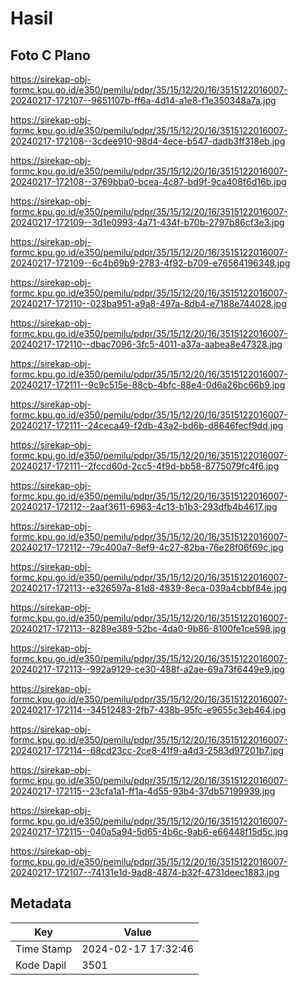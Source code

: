 # Hasil

## Foto C Plano

https://sirekap-obj-formc.kpu.go.id/e350/pemilu/pdpr/35/15/12/20/16/3515122016007-20240217-172107--9651107b-ff6a-4d14-a1e8-f1e350348a7a.jpg

https://sirekap-obj-formc.kpu.go.id/e350/pemilu/pdpr/35/15/12/20/16/3515122016007-20240217-172108--3cdee910-98d4-4ece-b547-dadb3ff318eb.jpg

https://sirekap-obj-formc.kpu.go.id/e350/pemilu/pdpr/35/15/12/20/16/3515122016007-20240217-172108--3769bba0-bcea-4c87-bd9f-9ca408f6d16b.jpg

https://sirekap-obj-formc.kpu.go.id/e350/pemilu/pdpr/35/15/12/20/16/3515122016007-20240217-172109--3d1e0993-4a71-434f-b70b-2797b86cf3e3.jpg

https://sirekap-obj-formc.kpu.go.id/e350/pemilu/pdpr/35/15/12/20/16/3515122016007-20240217-172109--6c4b69b9-2783-4f92-b709-e76564196348.jpg

https://sirekap-obj-formc.kpu.go.id/e350/pemilu/pdpr/35/15/12/20/16/3515122016007-20240217-172110--023ba951-a9a8-497a-8db4-e7188e744028.jpg

https://sirekap-obj-formc.kpu.go.id/e350/pemilu/pdpr/35/15/12/20/16/3515122016007-20240217-172110--dbac7096-3fc5-4011-a37a-aabea8e47328.jpg

https://sirekap-obj-formc.kpu.go.id/e350/pemilu/pdpr/35/15/12/20/16/3515122016007-20240217-172111--9c9c515e-88cb-4bfc-88e4-0d6a26bc66b9.jpg

https://sirekap-obj-formc.kpu.go.id/e350/pemilu/pdpr/35/15/12/20/16/3515122016007-20240217-172111--24ceca49-f2db-43a2-bd6b-d8646fecf9dd.jpg

https://sirekap-obj-formc.kpu.go.id/e350/pemilu/pdpr/35/15/12/20/16/3515122016007-20240217-172111--2fccd60d-2cc5-4f9d-bb58-8775079fc4f6.jpg

https://sirekap-obj-formc.kpu.go.id/e350/pemilu/pdpr/35/15/12/20/16/3515122016007-20240217-172112--2aaf3611-6963-4c13-b1b3-293dfb4b4617.jpg

https://sirekap-obj-formc.kpu.go.id/e350/pemilu/pdpr/35/15/12/20/16/3515122016007-20240217-172112--79c400a7-8ef9-4c27-82ba-76e28f06f69c.jpg

https://sirekap-obj-formc.kpu.go.id/e350/pemilu/pdpr/35/15/12/20/16/3515122016007-20240217-172113--e326597a-81d8-4839-8eca-039a4cbbf84e.jpg

https://sirekap-obj-formc.kpu.go.id/e350/pemilu/pdpr/35/15/12/20/16/3515122016007-20240217-172113--8289e389-52bc-4da0-9b86-8100fe1ce598.jpg

https://sirekap-obj-formc.kpu.go.id/e350/pemilu/pdpr/35/15/12/20/16/3515122016007-20240217-172113--992a9129-ce30-488f-a2ae-69a73f6449e9.jpg

https://sirekap-obj-formc.kpu.go.id/e350/pemilu/pdpr/35/15/12/20/16/3515122016007-20240217-172114--34512483-2fb7-438b-95fc-e9655c3eb464.jpg

https://sirekap-obj-formc.kpu.go.id/e350/pemilu/pdpr/35/15/12/20/16/3515122016007-20240217-172114--68cd23cc-2ce8-41f9-a4d3-2583d97201b7.jpg

https://sirekap-obj-formc.kpu.go.id/e350/pemilu/pdpr/35/15/12/20/16/3515122016007-20240217-172115--23cfa1a1-ff1a-4d55-93b4-37db57199939.jpg

https://sirekap-obj-formc.kpu.go.id/e350/pemilu/pdpr/35/15/12/20/16/3515122016007-20240217-172115--040a5a94-5d65-4b6c-9ab6-e66448f15d5c.jpg

https://sirekap-obj-formc.kpu.go.id/e350/pemilu/pdpr/35/15/12/20/16/3515122016007-20240217-172107--74131e1d-9ad8-4874-b32f-4731deec1883.jpg


## Metadata

| Key        | Value               |
| ---------- | ------------------- |
| Time Stamp | 2024-02-17 17:32:46 |
| Kode Dapil | 3501                |



